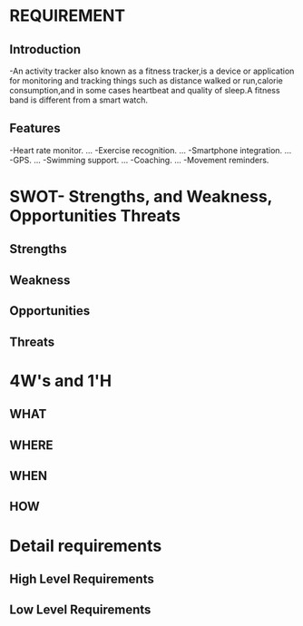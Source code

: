 # REQUIREMENT

## Introduction

-An activity tracker also known as a fitness tracker,is a device or application for monitoring and tracking things such as distance walked or run,calorie consumption,and in some cases heartbeat and quality of sleep.A fitness band is different from a smart watch.

## Features

-Heart rate monitor. ...
-Exercise recognition. ...
-Smartphone integration. ...
-GPS. ...
-Swimming support. ...
-Coaching. ...
-Movement reminders.



# SWOT- Strengths, and Weakness, Opportunities Threats

## Strengths






## Weakness





## Opportunities





## Threats





# 4W's and 1'H


## WHAT

## WHERE

## WHEN

## HOW


# Detail requirements


## High Level Requirements




## Low Level Requirements






